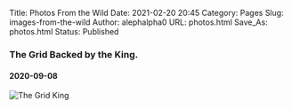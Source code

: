 Title: Photos From the Wild
Date: 2021-02-20 20:45
Category: Pages
Slug: images-from-the-wild
Author: alephalpha0
URL: photos.html
Save_As: photos.html
Status: Published



### The Grid Backed by the King.
#### 2020-09-08
![The Grid King](/assets/images/photos/elvisPower.jpg)
